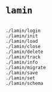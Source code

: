 # `lamin`

```{toctree}

./lamin/login
./lamin/init
./lamin/load
./lamin/close
./lamin/delete
./lamin/track
./lamin/info
./lamin/migrate
./lamin/save
./lamin/set
./lamin/schema
```
